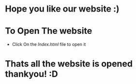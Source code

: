 # Hope you like our website :)
# To Open The website

- Click On the *Index.html* file to open it 

# Thats all the website is opened thankyou! :D